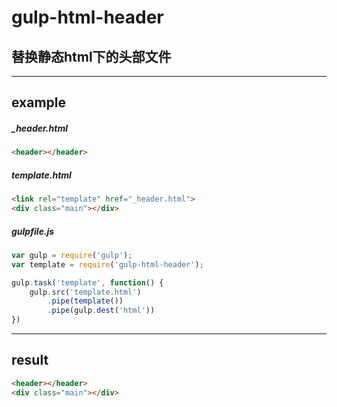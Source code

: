 # gulp-html-header

## 替换静态html下的头部文件

***

## example

##### _header.html

``` html
<header></header>
```

##### template.html

``` html
<link rel="template" href="_header.html">
<div class="main"></div>
```

##### gulpfile.js

``` js
var gulp = require('gulp');
var template = require('gulp-html-header');

gulp.task('template', function() {
	gulp.src('template.html')
		.pipe(template())
		.pipe(gulp.dest('html'))
})
```

***

## result

``` html
<header></header>
<div class="main"></div>
```